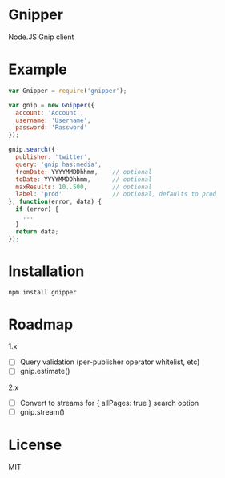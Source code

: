 # Gnipper

Node.JS Gnip client

# Example

``` js
var Gnipper = require('gnipper');

var gnip = new Gnipper({
  account: 'Account',
  username: 'Username',
  password: 'Password'
});

gnip.search({
  publisher: 'twitter',
  query: 'gnip has:media',
  fromDate: YYYYMMDDhhmm,    // optional
  toDate: YYYYMMDDhhmm,      // optional
  maxResults: 10..500,       // optional
  label: 'prod'              // optional, defaults to prod
}, function(error, data) {
  if (error) {
    ...
  }
  return data;
});
```

# Installation

```
npm install gnipper
```

# Roadmap

1.x

- [ ] Query validation (per-publisher operator whitelist, etc)
- [ ] gnip.estimate()

2.x

- [ ] Convert to streams for { allPages: true } search option
- [ ] gnip.stream()

# License

MIT
